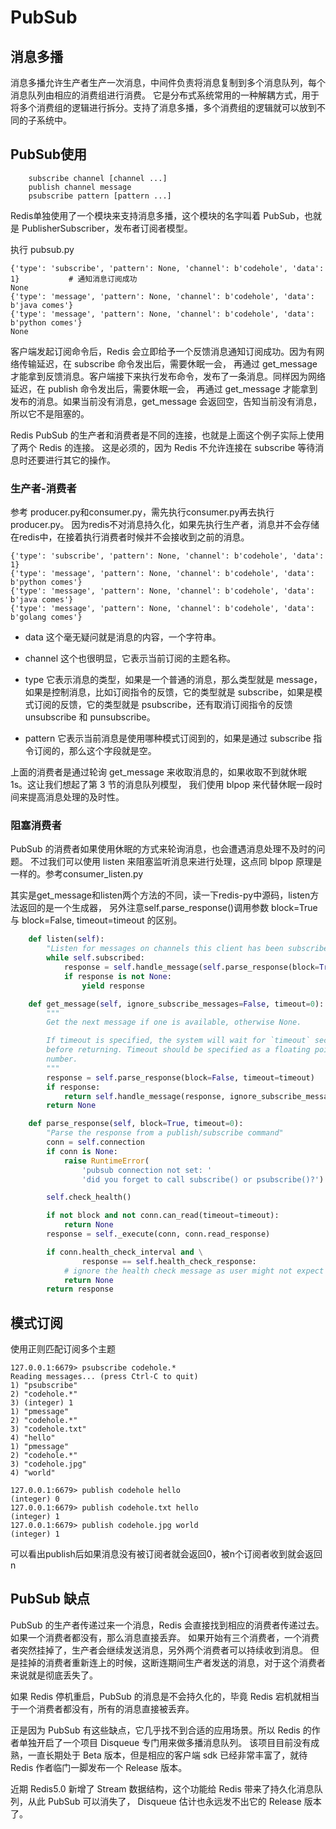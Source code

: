 # PubSub
## 消息多播
消息多播允许生产者生产一次消息，中间件负责将消息复制到多个消息队列，每个消息队列由相应的消费组进行消费。
它是分布式系统常用的一种解耦方式，用于将多个消费组的逻辑进行拆分。支持了消息多播，多个消费组的逻辑就可以放到不同的子系统中。

## PubSub使用
```
    subscribe channel [channel ...]
    publish channel message
    psubscribe pattern [pattern ...]
```
Redis单独使用了一个模块来支持消息多播，这个模块的名字叫着 PubSub，也就是 PublisherSubscriber，发布者订阅者模型。

执行 pubsub.py

    {'type': 'subscribe', 'pattern': None, 'channel': b'codehole', 'data': 1}           # 通知消息订阅成功
    None
    {'type': 'message', 'pattern': None, 'channel': b'codehole', 'data': b'java comes'}
    {'type': 'message', 'pattern': None, 'channel': b'codehole', 'data': b'python comes'}
    None

客户端发起订阅命令后，Redis 会立即给予一个反馈消息通知订阅成功。因为有网络传输延迟，在 subscribe 命令发出后，需要休眠一会，
再通过 get_message 才能拿到反馈消息。客户端接下来执行发布命令，发布了一条消息。同样因为网络延迟，在 publish 命令发出后，需要休眠一会，
再通过 get_message 才能拿到发布的消息。如果当前没有消息，get_message 会返回空，告知当前没有消息，所以它不是阻塞的。

Redis PubSub 的生产者和消费者是不同的连接，也就是上面这个例子实际上使用了两个 Redis 的连接。
这是必须的，因为 Redis 不允许连接在 subscribe 等待消息时还要进行其它的操作。

### 生产者-消费者
参考 producer.py和consumer.py，需先执行consumer.py再去执行producer.py。
因为redis不对消息持久化，如果先执行生产者，消息并不会存储在redis中，在接着执行消费者时候并不会接收到之前的消息。

    {'type': 'subscribe', 'pattern': None, 'channel': b'codehole', 'data': 1}
    {'type': 'message', 'pattern': None, 'channel': b'codehole', 'data': b'python comes'}
    {'type': 'message', 'pattern': None, 'channel': b'codehole', 'data': b'java comes'}
    {'type': 'message', 'pattern': None, 'channel': b'codehole', 'data': b'golang comes'}

- data 这个毫无疑问就是消息的内容，一个字符串。

- channel 这个也很明显，它表示当前订阅的主题名称。

- type 它表示消息的类型，如果是一个普通的消息，那么类型就是 message，如果是控制消息，比如订阅指令的反馈，它的类型就是 subscribe，如果是模式订阅的反馈，它的类型就是 psubscribe，还有取消订阅指令的反馈 unsubscribe 和 punsubscribe。

- pattern 它表示当前消息是使用哪种模式订阅到的，如果是通过 subscribe 指令订阅的，那么这个字段就是空。

上面的消费者是通过轮询 get_message 来收取消息的，如果收取不到就休眠 1s。这让我们想起了第 3 节的消息队列模型，
我们使用 blpop 来代替休眠一段时间来提高消息处理的及时性。

### 阻塞消费者
PubSub 的消费者如果使用休眠的方式来轮询消息，也会遭遇消息处理不及时的问题。
不过我们可以使用 listen 来阻塞监听消息来进行处理，这点同 blpop 原理是一样的。参考consumer_listen.py

其实是get_message和listen两个方法的不同，读一下redis-py中源码，listen方法返回的是一个生成器，
另外注意self.parse_response()调用参数 block=True 与 block=False, timeout=timeout 的区别。
```python
    def listen(self):
        "Listen for messages on channels this client has been subscribed to"
        while self.subscribed:
            response = self.handle_message(self.parse_response(block=True))
            if response is not None:
                yield response

    def get_message(self, ignore_subscribe_messages=False, timeout=0):
        """
        Get the next message if one is available, otherwise None.

        If timeout is specified, the system will wait for `timeout` seconds
        before returning. Timeout should be specified as a floating point
        number.
        """
        response = self.parse_response(block=False, timeout=timeout)
        if response:
            return self.handle_message(response, ignore_subscribe_messages)
        return None

```
```python
    def parse_response(self, block=True, timeout=0):
        "Parse the response from a publish/subscribe command"
        conn = self.connection
        if conn is None:
            raise RuntimeError(
                'pubsub connection not set: '
                'did you forget to call subscribe() or psubscribe()?')

        self.check_health()

        if not block and not conn.can_read(timeout=timeout):
            return None
        response = self._execute(conn, conn.read_response)

        if conn.health_check_interval and \
                response == self.health_check_response:
            # ignore the health check message as user might not expect it
            return None
        return response
```

## 模式订阅
使用正则匹配订阅多个主题
```shell script
127.0.0.1:6679> psubscribe codehole.*
Reading messages... (press Ctrl-C to quit)
1) "psubscribe"
2) "codehole.*"
3) (integer) 1
1) "pmessage"
2) "codehole.*"
3) "codehole.txt"
4) "hello"
1) "pmessage"
2) "codehole.*"
3) "codehole.jpg"
4) "world"
```

```shell script
127.0.0.1:6679> publish codehole hello
(integer) 0
127.0.0.1:6679> publish codehole.txt hello
(integer) 1
127.0.0.1:6679> publish codehole.jpg world
(integer) 1
```
可以看出publish后如果消息没有被订阅者就会返回0，被n个订阅者收到就会返回n

## PubSub 缺点
PubSub 的生产者传递过来一个消息，Redis 会直接找到相应的消费者传递过去。如果一个消费者都没有，那么消息直接丢弃。
如果开始有三个消费者，一个消费者突然挂掉了，生产者会继续发送消息，另外两个消费者可以持续收到消息。
但是挂掉的消费者重新连上的时候，这断连期间生产者发送的消息，对于这个消费者来说就是彻底丢失了。

如果 Redis 停机重启，PubSub 的消息是不会持久化的，毕竟 Redis 宕机就相当于一个消费者都没有，所有的消息直接被丢弃。

正是因为 PubSub 有这些缺点，它几乎找不到合适的应用场景。所以 Redis 的作者单独开启了一个项目 Disqueue 专门用来做多播消息队列。
该项目目前没有成熟，一直长期处于 Beta 版本，但是相应的客户端 sdk 已经非常丰富了，就待 Redis 作者临门一脚发布一个 Release 版本。

近期 Redis5.0 新增了 Stream 数据结构，这个功能给 Redis 带来了持久化消息队列，从此 PubSub 可以消失了，
Disqueue 估计也永远发不出它的 Release 版本了。